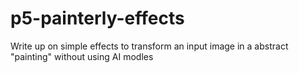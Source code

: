 # p5-painterly-effects
Write up on simple effects to transform an input image in a abstract "painting" without using AI modles
